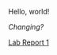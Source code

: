 Hello, world!

_Changing?_

[Lab Report 1](https://spriteson.github.io/cse15l-lab-reports/lab-report-1-week-0.html)